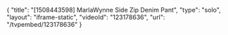 {
    "title": "[1508443598] MarlaWynne Side Zip Denim Pant",
    "type": "solo",
    "layout": "iframe-static",
    "videoId": "123178636",
    "url": "\/tvpembed\/123178636"
}